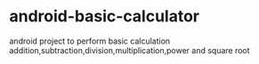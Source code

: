 # android-basic-calculator
android project to perform basic calculation addition,subtraction,division,multiplication,power and square root
